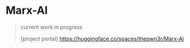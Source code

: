 # Marx-AI
> current work in progress
> 
> [project portal] https://huggingface.co/spaces/thepwn3r/Marx-Ai
